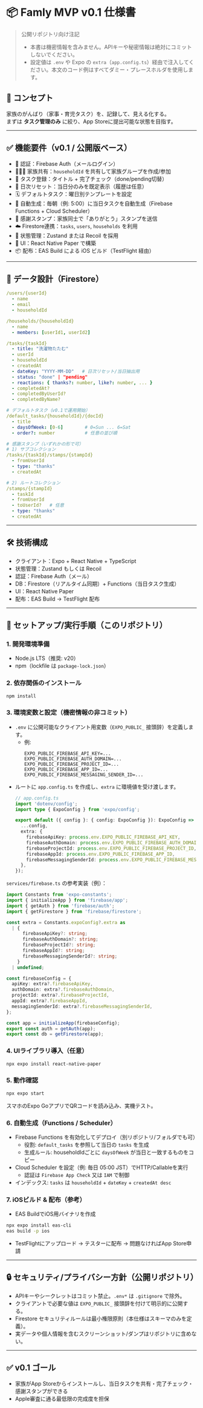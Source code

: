 
# 📦 Famly MVP v0.1 仕様書

> 公開リポジトリ向け注記
> - 本書は機密情報を含みません。APIキーや秘密情報は絶対にコミットしないでください。
> - 設定値は `.env` や Expo の `extra`（`app.config.ts`）経由で注入してください。本文のコード例はすべてダミー・プレースホルダを使用します。

## 🎯 コンセプト
家族のがんばり（家事・育児タスク）を、記録して、見える化する。  
まずは **タスク管理のみ** に絞り、App Storeに提出可能な状態を目指す。

---

## ✅ 機能要件（v0.1 / 公開版ベース）

- 🔐 認証：Firebase Auth（メールログイン）
- 👨‍👩‍👧 家族共有：`householdId` を共有して家族グループを作成/参加
- 📝 タスク登録：タイトル + 完了チェック（done/pending切替）
- 🔁 日次リセット：当日分のみを既定表示（履歴は任意）
- 🗓️ デフォルトタスク：曜日別テンプレートを設定
- 🤖 自動生成：毎朝（例: 5:00）に当日タスクを自動生成（Firebase Functions + Cloud Scheduler）
- 🙌 感謝スタンプ：家族同士で「ありがとう」スタンプを送信
- ☁️ Firestore連携：`tasks`, `users`, `households` を利用
- 🧠 状態管理：Zustand または Recoil を採用
- 🎨 UI：React Native Paper で構築
- 📦 配布：EAS Build による iOS ビルド（TestFlight 経由）

---

## 🔐 データ設計（Firestore）

```yaml
/users/{userId}
  - name
  - email
  - householdId

/households/{householdId}
  - name
  - members: [userId1, userId2]

/tasks/{taskId}
  - title: "洗濯物たたむ"
  - userId
  - householdId
  - createdAt
  - dateKey: "YYYY-MM-DD"   # 日次リセット/当日抽出用
  - status: "done" | "pending"
  - reactions: { thanks?: number, like?: number, ... }
  - completedAt?
  - completedByUserId?
  - completedByName?

# デフォルトタスク（v0.1で運用開始）
/default_tasks/{householdId}/{docId}
  - title
  - daysOfWeek: [0-6]        # 0=Sun ... 6=Sat
  - order?: number           # 任意の並び順

# 感謝スタンプ（いずれかの形で可）
# 1) サブコレクション
/tasks/{taskId}/stamps/{stampId}
  - fromUserId
  - type: "thanks"
  - createdAt

# 2) ルートコレクション
/stamps/{stampId}
  - taskId
  - fromUserId
  - toUserId?   # 任意
  - type: "thanks"
  - createdAt
```

---

## 🛠 技術構成

- クライアント：Expo + React Native + TypeScript
- 状態管理：Zustand もしくは Recoil
- 認証：Firebase Auth（メール）
- DB：Firestore（リアルタイム同期）+ Functions（当日タスク生成）
- UI：React Native Paper
- 配布：EAS Build → TestFlight 配布

---

## 🚀 セットアップ/実行手順（このリポジトリ）

### 1. 開発環境準備
- Node.js LTS（推奨: v20）
- npm（lockfile は `package-lock.json`）

### 2. 依存関係のインストール
```bash
npm install
```

### 3. 環境変数と設定（機密情報の非コミット）
- `.env` に公開可能なクライアント用変数（`EXPO_PUBLIC_` 接頭辞）を定義します。
  - 例:
    ```env
    EXPO_PUBLIC_FIREBASE_API_KEY=...
    EXPO_PUBLIC_FIREBASE_AUTH_DOMAIN=...
    EXPO_PUBLIC_FIREBASE_PROJECT_ID=...
    EXPO_PUBLIC_FIREBASE_APP_ID=...
    EXPO_PUBLIC_FIREBASE_MESSAGING_SENDER_ID=...
    ```
- ルートに `app.config.ts` を作成し、`extra` に環境値を受け渡します。
  ```ts
  // app.config.ts
  import 'dotenv/config';
  import type { ExpoConfig } from 'expo/config';

  export default ({ config }: { config: ExpoConfig }): ExpoConfig => ({
    ...config,
    extra: {
      firebaseApiKey: process.env.EXPO_PUBLIC_FIREBASE_API_KEY,
      firebaseAuthDomain: process.env.EXPO_PUBLIC_FIREBASE_AUTH_DOMAIN,
      firebaseProjectId: process.env.EXPO_PUBLIC_FIREBASE_PROJECT_ID,
      firebaseAppId: process.env.EXPO_PUBLIC_FIREBASE_APP_ID,
      firebaseMessagingSenderId: process.env.EXPO_PUBLIC_FIREBASE_MESSAGING_SENDER_ID,
    },
  });
  ```

`services/firebase.ts` の参考実装（例）：
```ts
import Constants from 'expo-constants';
import { initializeApp } from 'firebase/app';
import { getAuth } from 'firebase/auth';
import { getFirestore } from 'firebase/firestore';

const extra = Constants.expoConfig?.extra as
  | {
      firebaseApiKey?: string;
      firebaseAuthDomain?: string;
      firebaseProjectId?: string;
      firebaseAppId?: string;
      firebaseMessagingSenderId?: string;
    }
  | undefined;

const firebaseConfig = {
  apiKey: extra?.firebaseApiKey,
  authDomain: extra?.firebaseAuthDomain,
  projectId: extra?.firebaseProjectId,
  appId: extra?.firebaseAppId,
  messagingSenderId: extra?.firebaseMessagingSenderId,
};

const app = initializeApp(firebaseConfig);
export const auth = getAuth(app);
export const db = getFirestore(app);
```

### 4. UIライブラリ導入（任意）
```bash
npx expo install react-native-paper
```

### 5. 動作確認
```bash
npx expo start
```
スマホのExpo GoアプリでQRコードを読み込み、実機テスト。

### 6. 自動生成（Functions / Scheduler）
- Firebase Functions を有効化してデプロイ（別リポジトリ/フォルダでも可）
  - 役割: `default_tasks` を参照して当日の `tasks` を生成
  - 生成ルール: householdIdごとに `daysOfWeek` が当日と一致するものをコピー
- Cloud Scheduler を設定（例: 毎日 05:00 JST）でHTTP/Callableを実行
  - 認証は `Firebase App Check` 又は `IAM` で制御
- インデックス: `tasks` は `householdId` + `dateKey` + `createdAt desc`

### 7. iOSビルド & 配布（参考）
- EAS BuildでiOS用バイナリを作成
```bash
npx expo install eas-cli
eas build -p ios
```
- TestFlightにアップロード → テスターに配布 → 問題なければApp Store申請

---

## 🔒 セキュリティ/プライバシー方針（公開リポジトリ）
- APIキーやシークレットはコミット禁止。`.env*` は `.gitignore` で除外。
- クライアントで必要な値は `EXPO_PUBLIC_` 接頭辞を付けて明示的に公開する。
- Firestore セキュリティルールは最小権限原則（本仕様はスキーマのみを定義）。
- 実データや個人情報を含むスクリーンショット/ダンプはリポジトリに含めない。

---

## ✅ v0.1 ゴール
- 家族がApp Storeからインストールし、当日タスクを共有・完了チェック・感謝スタンプができる
- Apple審査に通る最低限の完成度を担保
